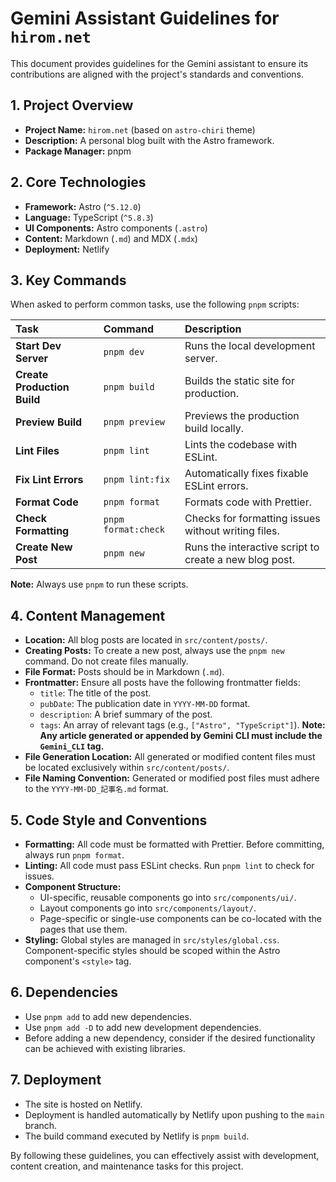 # Gemini Assistant Guidelines for `hirom.net`

This document provides guidelines for the Gemini assistant to ensure its contributions are aligned with the project's standards and conventions.

## 1. Project Overview

-   **Project Name:** `hirom.net` (based on `astro-chiri` theme)
-   **Description:** A personal blog built with the Astro framework.
-   **Package Manager:** pnpm

## 2. Core Technologies

-   **Framework:** Astro (`^5.12.0`)
-   **Language:** TypeScript (`^5.8.3`)
-   **UI Components:** Astro components (`.astro`)
-   **Content:** Markdown (`.md`) and MDX (`.mdx`)
-   **Deployment:** Netlify

## 3. Key Commands

When asked to perform common tasks, use the following `pnpm` scripts:

| Task | Command | Description |
| :--- | :--- | :--- |
| **Start Dev Server** | `pnpm dev` | Runs the local development server. |
| **Create Production Build** | `pnpm build` | Builds the static site for production. |
| **Preview Build** | `pnpm preview` | Previews the production build locally. |
| **Lint Files** | `pnpm lint` | Lints the codebase with ESLint. |
| **Fix Lint Errors** | `pnpm lint:fix` | Automatically fixes fixable ESLint errors. |
| **Format Code** | `pnpm format` | Formats code with Prettier. |
| **Check Formatting** | `pnpm format:check` | Checks for formatting issues without writing files. |
| **Create New Post** | `pnpm new` | Runs the interactive script to create a new blog post. |

**Note:** Always use `pnpm` to run these scripts.

## 4. Content Management

-   **Location:** All blog posts are located in `src/content/posts/`.
-   **Creating Posts:** To create a new post, always use the `pnpm new` command. Do not create files manually.
-   **File Format:** Posts should be in Markdown (`.md`).
-   **Frontmatter:** Ensure all posts have the following frontmatter fields:
    -   `title`: The title of the post.
    -   `pubDate`: The publication date in `YYYY-MM-DD` format.
    -   `description`: A brief summary of the post.
    -   `tags`: An array of relevant tags (e.g., `["Astro", "TypeScript"]`). **Note: Any article generated or appended by Gemini CLI must include the `Gemini_CLI` tag.**
-   **File Generation Location:** All generated or modified content files must be located exclusively within `src/content/posts/`.
-   **File Naming Convention:** Generated or modified post files must adhere to the `YYYY-MM-DD_記事名.md` format.

## 5. Code Style and Conventions

-   **Formatting:** All code must be formatted with Prettier. Before committing, always run `pnpm format`.
-   **Linting:** All code must pass ESLint checks. Run `pnpm lint` to check for issues.
-   **Component Structure:**
    -   UI-specific, reusable components go into `src/components/ui/`.
    -   Layout components go into `src/components/layout/`.
    -   Page-specific or single-use components can be co-located with the pages that use them.
-   **Styling:** Global styles are managed in `src/styles/global.css`. Component-specific styles should be scoped within the Astro component's `<style>` tag.

## 6. Dependencies

-   Use `pnpm add` to add new dependencies.
-   Use `pnpm add -D` to add new development dependencies.
-   Before adding a new dependency, consider if the desired functionality can be achieved with existing libraries.

## 7. Deployment

-   The site is hosted on Netlify.
-   Deployment is handled automatically by Netlify upon pushing to the `main` branch.
-   The build command executed by Netlify is `pnpm build`.

By following these guidelines, you can effectively assist with development, content creation, and maintenance tasks for this project.

